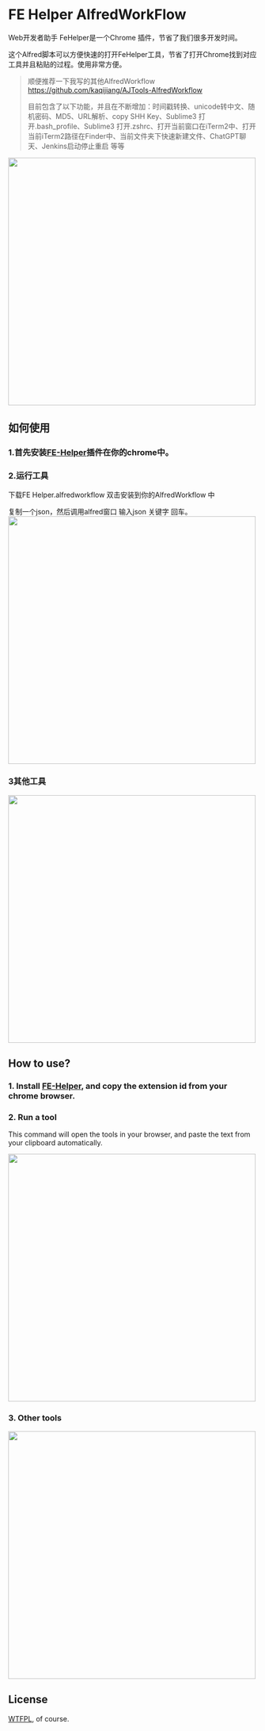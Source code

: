 # FE Helper AlfredWorkFlow

Web开发者助手 FeHelper是一个Chrome 插件，节省了我们很多开发时间。

这个Alfred脚本可以方便快速的打开FeHelper工具，节省了打开Chrome找到对应工具并且粘贴的过程。使用非常方便。

> 顺便推荐一下我写的其他AlfredWorkflow
> https://github.com/kaqijiang/AJTools-AlfredWorkflow
>
> 目前包含了以下功能，并且在不断增加：时间戳转换、unicode转中文、随机密码、MD5、URL解析、copy SHH Key、Sublime3 打开.bash_profile、Sublime3 打开.zshrc、打开当前窗口在iTerm2中、打开当前iTerm2路径在Finder中、当前文件夹下快速新建文件、ChatGPT聊天、Jenkins启动停止重启 等等



<image width="500" src="./images/example.gif">

## 如何使用

### 1.首先安装[FE-Helper](https://github.com/zxlie/FeHelper)插件在你的chrome中。

### 2.运行工具

下载FE Helper.alfredworkflow 双击安装到你的AlfredWorkflow 中

复制一个json，然后调用alfred窗口 输入json 关键字 回车。
<image width="500" src="./images/Xnip2021-03-05_21-34-57.jpg">

### 3其他工具

<image width="500" src="./images/Xnip2021-03-05_21-36-14.jpg">

## How to use?

### 1. Install [FE-Helper](https://github.com/zxlie/FeHelper), and copy the extension id from your chrome browser.

### 2. Run a tool

This command will open the tools in your browser, and paste the text from your clipboard automatically.

<image width="500" src="./images/Xnip2021-03-05_21-34-57.jpg">

### 3. Other tools

<image width="500" src="./images/Xnip2021-03-05_21-36-14.jpg">

##  License

[WTFPL](http://www.wtfpl.net/about/), of course.
